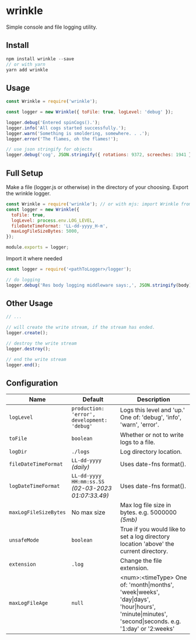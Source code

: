 # wrinkle

Simple console and file logging utility.

## Install

```js
npm install wrinkle --save
// or with yarn
yarn add wrinkle
```

## Usage

```js
const Wrinkle = require('wrinkle');

const logger = new Wrinkle({ toFile: true, logLevel: 'debug' });

logger.debug('Entered spinCogs().');
logger.info('All cogs started successfully.');
logger.warn('Something is smoldering, somewhere. . .');
logger.error('The flames, oh the flames!');

// use json stringify for objects
logger.debug('cog', JSON.stringify({ rotations: 9372, screeches: 1941 }));
```

## Full Setup

Make a file (logger.js or otherwise) in the directory of your choosing. Export the wrinkle logger.

```js
const Wrinkle = require('wrinkle'); // or with mjs: import Wrinkle from 'wrinkle';
const logger = new Wrinkle({
  toFile: true,
  logLevel: process.env.LOG_LEVEL,
  fileDateTimeFormat: 'LL-dd-yyyy_H-m',
  maxLogFileSizeBytes: 5000,
});

module.exports = logger;
```

Import it where needed

```js
const logger = require('<pathToLogger>/logger');

// do logging
logger.debug('Res body logging middleware says:,', JSON.stringify(body));
```

## Other Usage

```js
// ...

// will create the write stream, if the stream has ended.
logger.create();

// destroy the write stream
logger.destroy();

// end the write stream
logger.end();
```

## Configuration

| Name                  | Default                                             | Description                                                                                                                                             |
| --------------------- | --------------------------------------------------- | ------------------------------------------------------------------------------------------------------------------------------------------------------- |
| `logLevel`            | `production: 'error', development: 'debug'`         | Logs this level and 'up.' One of: 'debug', 'info', 'warn', 'error'.                                                                                     |
| `toFile`              | `boolean`                                           | Whether or not to write logs to a file.                                                                                                                 |
| `logDir`              | `./logs`                                            | Log directory location.                                                                                                                                 |
| `fileDateTimeFormat`  | `LL-dd-yyyy` _(daily)_                              | Uses date-fns format().                                                                                                                                 |
| `logDateTimeFormat`   | `LL-dd-yyyy HH:mm:ss.SS` _(02-03-2023 01:07:33.49)_ | Uses date-fns format().                                                                                                                                 |
| `maxLogFileSizeBytes` | No max size                                         | Max log file size in bytes. e.g. 5000000 _(5mb)_                                                                                                        |
| `unsafeMode`          | `boolean`                                           | True if you would like to set a log directory location 'above' the current directory.                                                                   |
| `extension`           | `.log`                                              | Change the file extension.                                                                                                                              |
| `maxLogFileAge`       | `null`                                              | \<num\>:\<timeType\> One of: 'month\|months', 'week\|weeks', 'day\|days', 'hour\|hours', 'minute\|minutes', 'second\|seconds. e.g. '1:day' or '2:weeks' |
